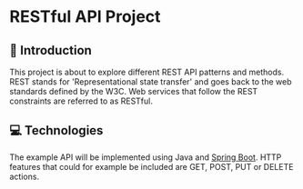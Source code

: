 # RESTful API Project
## 📓 Introduction
This project is about to explore different REST API patterns and methods. REST stands for 'Representational state transfer' and goes back to the web standards defined by the W3C. Web services that follow the REST constraints are referred to as RESTful.

## 💻 Technologies
The example API will be implemented using Java and [Spring Boot](https://spring.io/projects/spring-boot). HTTP features that could for example be included are GET, POST, PUT or DELETE actions.
